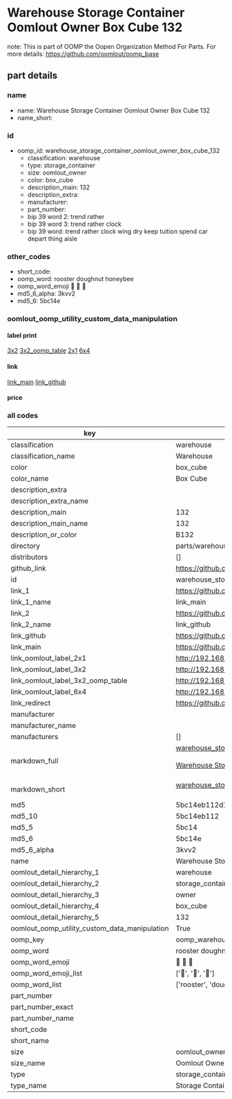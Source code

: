 # Warehouse Storage Container Oomlout Owner Box Cube 132  

note: This is part of OOMP the Oopen Organization Method For Parts. For more details: https://github.com/oomlout/oomp_base

##  part details
  







### name
* name: Warehouse Storage Container Oomlout Owner Box Cube 132
* name_short: 
### id
* oomp_id: warehouse_storage_container_oomlout_owner_box_cube_132
  * classification: warehouse
  * type: storage_container
  * size: oomlout_owner
  * color: box_cube
  * description_main: 132
  * description_extra: 
  * manufacturer: 
  * part_number: 
  * bip 39 word 2: trend rather
  * bip 39 word 3: trend rather clock
  * bip 39 word: trend rather clock wing dry keep tuition spend car depart thing aisle

### other_codes
* short_code: 
* oomp_word: rooster doughnut honeybee
* oomp_word_emoji :rooster: :doughnut: :honeybee:
* md5_6_alpha: 3kvv2
* md5_6: 5bc14e






### oomlout_oomp_utility_custom_data_manipulation
#### label print
[3x2](http://192.168.1.245:1112/?label=oomp%203kvv2)
[3x2_oomp_table](http://192.168.1.108:1112/?label=oomp%203kvv2)
[2x1](http://192.168.1.242:1112/?label=oomp%203kvv2)
[6x4](http://192.168.1.55:1112/?label=oomp%203kvv2)    

#### link

[link_main](https://github.com/oomlout/oomlout_oomp_version_1_messy/tree/main/parts/warehouse_storage_container_oomlout_owner_box_cube_132) [link_github](https://github.com/oomlout/oomlout_oomp_version_1_messy/tree/main/parts/warehouse_storage_container_oomlout_owner_box_cube_132)                             

#### price







### all codes 
| key | value |  
| --- | --- |  
| classification | warehouse |  
| classification_name | Warehouse |  
| color | box_cube |  
| color_name | Box Cube |  
| description_extra |  |  
| description_extra_name |  |  
| description_main | 132 |  
| description_main_name | 132 |  
| description_or_color | B132 |  
| directory | parts/warehouse_storage_container_oomlout_owner_box_cube_132 |  
| distributors | [] |  
| github_link | https://github.com/oomlout/oomlout_oomp_part_src/tree/main/parts/warehouse_storage_container_oomlout_owner_box_cube_132 |  
| id | warehouse_storage_container_oomlout_owner_box_cube_132 |  
| link_1 | https://github.com/oomlout/oomlout_oomp_version_1_messy/tree/main/parts/warehouse_storage_container_oomlout_owner_box_cube_132 |  
| link_1_name | link_main |  
| link_2 | https://github.com/oomlout/oomlout_oomp_version_1_messy/tree/main/parts/warehouse_storage_container_oomlout_owner_box_cube_132 |  
| link_2_name | link_github |  
| link_github | https://github.com/oomlout/oomlout_oomp_version_1_messy/tree/main/parts/warehouse_storage_container_oomlout_owner_box_cube_132 |  
| link_main | https://github.com/oomlout/oomlout_oomp_version_1_messy/tree/main/parts/warehouse_storage_container_oomlout_owner_box_cube_132 |  
| link_oomlout_label_2x1 | http://192.168.1.242:1112/?label=oomp%203kvv2 |  
| link_oomlout_label_3x2 | http://192.168.1.245:1112/?label=oomp%203kvv2 |  
| link_oomlout_label_3x2_oomp_table | http://192.168.1.108:1112/?label=oomp%203kvv2 |  
| link_oomlout_label_6x4 | http://192.168.1.55:1112/?label=oomp%203kvv2 |  
| link_redirect | https://github.com/oomlout/oomlout_oomp_version_1_messy/tree/main/parts/warehouse_storage_container_oomlout_owner_box_cube_132 |  
| manufacturer |  |  
| manufacturer_name |  |  
| manufacturers | [] |  
| markdown_full | [warehouse_storage_container_oomlout_owner_box_cube_132](none)<br>[](none)<br>[Warehouse Storage Container Oomlout Owner Box Cube 132](none)<br><br> |  
| markdown_short | [warehouse_storage_container_oomlout_owner_box_cube_132](none)<br><br> |  
| md5 | 5bc14eb112d15d45e721dfba56ec9740 |  
| md5_10 | 5bc14eb112 |  
| md5_5 | 5bc14 |  
| md5_6 | 5bc14e |  
| md5_6_alpha | 3kvv2 |  
| name | Warehouse Storage Container Oomlout Owner Box Cube 132 |  
| oomlout_detail_hierarchy_1 | warehouse |  
| oomlout_detail_hierarchy_2 | storage_container |  
| oomlout_detail_hierarchy_3 | owner |  
| oomlout_detail_hierarchy_4 | box_cube |  
| oomlout_detail_hierarchy_5 | 132 |  
| oomlout_oomp_utility_custom_data_manipulation | True |  
| oomp_key | oomp_warehouse_storage_container_oomlout_owner_box_cube_132 |  
| oomp_word | rooster doughnut honeybee |  
| oomp_word_emoji | :rooster: :doughnut: :honeybee: |  
| oomp_word_emoji_list | [':rooster:', ':doughnut:', ':honeybee:'] |  
| oomp_word_list | ['rooster', 'doughnut', 'honeybee'] |  
| part_number |  |  
| part_number_exact |  |  
| part_number_name |  |  
| short_code |  |  
| short_name |  |  
| size | oomlout_owner |  
| size_name | Oomlout Owner |  
| type | storage_container |  
| type_name | Storage Container |  
